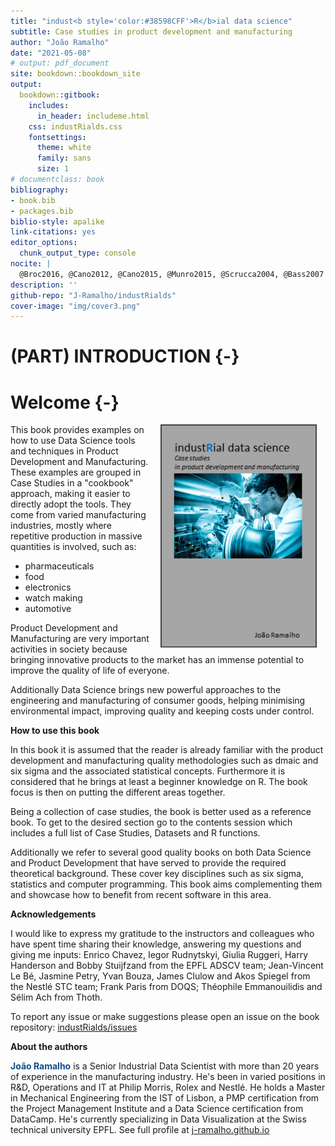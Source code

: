 ```yaml
--- 
title: "indust<b style='color:#38598CFF'>R</b>ial data science"
subtitle: Case studies in product development and manufacturing
author: "João Ramalho"
date: "2021-05-08"
# output: pdf_document
site: bookdown::bookdown_site
output: 
  bookdown::gitbook:
    includes:
      in_header: includeme.html
    css: industRialds.css
    fontsettings:
      theme: white
      family: sans
      size: 1
# documentclass: book
bibliography:
- book.bib
- packages.bib
biblio-style: apalike
link-citations: yes
editor_options:
  chunk_output_type: console
nocite: |
  @Broc2016, @Cano2012, @Cano2015, @Munro2015, @Scrucca2004, @Bass2007
description: ''
github-repo: "J-Ramalho/industRialds"
cover-image: "img/cover3.png"
---
```




# (PART) INTRODUCTION {-}

# Welcome {-}

<a href="">
  <img src="img/cover3.png" width="250" style="margin: 0 1em 0 1em" align="right"/>
</a> 

This book provides examples on how to use Data Science tools and techniques in Product Development and Manufacturing. These examples are grouped in Case Studies in a "cookbook" approach, making it easier to directly adopt the tools. They come from varied manufacturing industries, mostly where repetitive production in massive quantities is involved, such as:

+ pharmaceuticals
+ food
+ electronics
+ watch making
+ automotive

Product Development and Manufacturing are very important activities in society because bringing innovative products to the market has an immense potential to improve the quality of life of everyone. 

Additionally Data Science brings new powerful approaches to the engineering and manufacturing of consumer goods, helping minimising environmental impact, improving quality and keeping costs under control.

**How to use this book**

In this book it is assumed that the reader is already familiar with the product development and manufacturing quality methodologies such as dmaic and six sigma and the associated statistical concepts. Furthermore it is considered that he brings at least a beginner knowledge on R. The book focus is then on putting the different areas together.

Being a collection of case studies, the book is better used as a reference book. To get to the desired section go to the contents session which includes a full list of Case Studies, Datasets and R functions. 

Additionally we refer to several good quality books on both Data Science and  Product Development that have served to provide the required theoretical  background. These cover key disciplines such as six sigma, statistics and computer programming. This book aims complementing them and showcase how to benefit from recent software in this area.

**Acknowledgements**

I would like to express my gratitude to the instructors and colleagues who have spent time sharing their knowledge, answering my questions and giving me inputs: Enrico Chavez, Iegor Rudnytskyi, Giulia Ruggeri, Harry Handerson and Bobby Stuijfzand from the EPFL ADSCV team; Jean-Vincent Le Bé, Jasmine Petry, Yvan Bouza, James Clulow and Akos Spiegel from the Nestlé STC team; Frank Paris from DOQS; Théophile Emmanouilidis and Sélim Ach from Thoth.

To report any issue or make suggestions please open an issue on the book repository:
[industRialds/issues](https://github.com/J-Ramalho/industRialds/issues)

**About the authors**

<b style="color:#104e8b">João Ramalho</b> is a Senior Industrial Data Scientist with more than 20 years of experience in the manufacturing industry. He's been in varied positions in R&D, Operations and IT at Philip Morris, Rolex and Nestlé. He holds a Master in Mechanical Engineering from the IST of Lisbon, a PMP certification from the Project Management Institute and a Data Science certification from DataCamp. He's currently specializing in Data Visualization at the Swiss technical university EPFL. See full profile at [j-ramalho.github.io](https://j-ramalho.github.io/)
